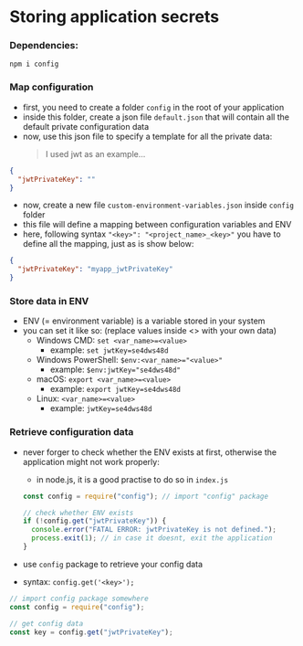 # Storing application secrets

### Dependencies:

`npm i config`

### Map configuration

- first, you need to create a folder `config` in the root of your application
- inside this folder, create a json file `default.json` that will contain all the default private configuration data
- now, use this json file to specify a template for all the private data:
  > I used jwt as an example...

```json
{
  "jwtPrivateKey": ""
}
```

- now, create a new file `custom-environment-variables.json` inside `config` folder
- this file will define a mapping between configuration variables and ENV
- here, following syntax `"<key>": "<project_name>_<key>"` you have to define all the mapping, just as is show below:

```json
{
  "jwtPrivateKey": "myapp_jwtPrivateKey"
}
```

### Store data in ENV

- ENV (= environment variable) is a variable stored in your system
- you can set it like so: (replace values inside <> with your own data)
  - Windows CMD: `set <var_name>=<value>`
    - example: `set jwtKey=se4dws48d`
  - Windows PowerShell: `$env:<var_name>="<value>"`
    - example: `$env:jwtKey="se4dws48d"`
  - macOS: `export <var_name>=<value>`
    - example: `export jwtKey=se4dws48d`
  - Linux: `<var_name>=<value>`
    - example: `jwtKey=se4dws48d`

### Retrieve configuration data

- never forger to check whether the ENV exists at first, otherwise the application might not work properly:

  - in node.js, it is a good practise to do so in `index.js`

  ```js
  const config = require("config"); // import "config" package

  // check whether ENV exists
  if (!config.get("jwtPrivateKey")) {
    console.error("FATAL ERROR: jwtPrivateKey is not defined.");
    process.exit(1); // in case it doesnt, exit the application
  }
  ```

- use `config` package to retrieve your config data
- syntax: `config.get('<key>');`

```js
// import config package somewhere
const config = require("config");

// get config data
const key = config.get("jwtPrivateKey");
```
